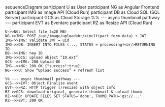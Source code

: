 ﻿sequenceDiagram
    participant U   as User
    participant NG  as Angular Frontend
    participant IMG as Image API (Cloud Run)
    participant DB  as Cloud SQL (SQL Server)
    participant GCS as Cloud Storage
	%% --- async thumbnail pathway ---
    participant EVT as Eventarc
    participant RZ  as Resize API (Cloud Run)

    U->>NG: Select file (≤20 MB)
    NG->>IMG: POST /api/image/upload<br/>(multipart form-data) + JWT
    IMG->>IMG: Validate JWT → uid
    IMG->>DB: INSERT INTO FILES (..., STATUS = processing)<br/>RETURNING ID
    DB-->>IMG: new ID
    IMG->>GCS: upload object “ID.ext”
    GCS-->>IMG: 200 Upload OK
    IMG-->>NG: 200 OK {"success":true}
    NG-->>U: Show “Upload success” + refresh list

    %% --- async thumbnail pathway ---
    GCS-->>EVT: Object Finalize event
    EVT-->>RZ: HTTP trigger (/resize) with object info
    RZ->>GCS: download original, generate thumbnail & upload thumb
    RZ->>DB: UPDATE FILES SET STATUS='done', THUMB_PATH='gs://...'
    RZ-->>EVT: 200 OK